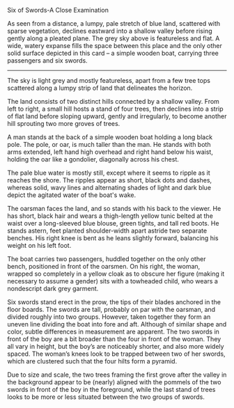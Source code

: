  

Six of Swords-A Close Examination

As seen from a distance, a lumpy, pale stretch of blue land, scattered with sparse vegetation, declines eastward into a shallow valley before rising gently along a pleated plane. The grey sky above is featureless and flat. A wide, watery expanse fills the space between this place and the only other solid surface depicted in this card – a simple wooden boat, carrying three passengers and six swords.

***

The sky is light grey and mostly featureless, apart from a few tree tops scattered along a lumpy strip of land that delineates the horizon.

The land consists of two distinct hills connected by a shallow valley. From left to right, a small hill hosts a stand of four trees, then declines into a strip of flat land before sloping upward, gently and irregularly, to become another hill sprouting two more groves of trees.

A man stands at the back of a simple wooden boat holding a long black pole. The pole, or oar, is much taller than the man. He stands with both arms extended, left hand high overhead and right hand below his waist, holding the oar like a gondolier, diagonally across his chest.

The pale blue water is mostly still, except where it seems to ripple as it reaches the shore. The ripples appear as short, black dots and dashes, whereas solid, wavy lines and alternating shades of light and dark blue depict the agitated water of the boat's wake.

The oarsman faces the land, and so stands with his back to the viewer. He has short, black hair and wears a thigh-length yellow tunic belted at the waist over a long-sleeved blue blouse, green tights, and tall red boots. He stands astern, feet planted shoulder-width apart astride two separate benches. His right knee is bent as he leans slightly forward, balancing his weight on his left foot.

The boat carries two passengers, huddled together on the only other bench, positioned in front of the oarsmen. On his right, the woman, wrapped so completely in a yellow cloak as to obscure her figure (making it necessary to assume a gender) sits with a towheaded child, who wears a nondescript dark grey garment.

Six swords stand erect in the prow, the tips of their blades anchored in the floor boards. The swords are tall, probably on par with the oarsman, and divided roughly into two groups. However, taken together they form an uneven line dividing the boat into fore and aft. Although of similar shape and color, subtle differences in measurement are apparent. The two swords in front of the boy are a bit broader than the four in front of the woman. They all vary in height, but the boy’s are noticeably shorter, and also more widely spaced. The woman’s knees look to be trapped between two of her swords, which are clustered such that the four hilts form a pyramid.

Due to size and scale, the two trees framing the first grove after the valley in the background appear to be (nearly) aligned with the pommels of the two swords in front of the boy in the foreground, while the last stand of trees looks to be more or less situated between the two groups of swords.
